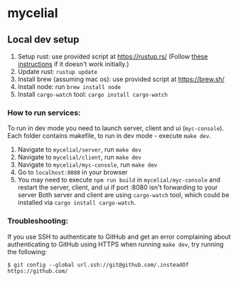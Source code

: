 # mycelial

## Local dev setup
1. Setup rust: use provided script at https://rustup.rs/ (Follow [these instructions](https://stackoverflow.com/questions/67656028/rustup-gives-command-not-found-error-with-zsh-even-after-installing-with-brew) if it doesn't work initially.)
2. Update rust: `rustup update`
3. Install brew (assuming mac os): use provided script at https://brew.sh/
4. Install node: run `brew install node`
5. Install `cargo-watch` tool: `cargo install cargo-watch`

### How to run services:
To run in dev mode you need to launch server, client and ui (`myc-console`).  
Each folder contains makefile, to run in dev mode - execute `make dev`.
1. Navigate to `mycelial/server`, run `make dev`
1. Navigate to `mycelial/client`, run `make dev`
1. Navigate to `mycelial/myc-console`, run `make dev`
1. Go to `localhost:8080` in your browser
  1. You may need to execute `npm run build` in `mycelial/myc-console` and restart the server, client, and ui if port :8080 isn't forwarding to your server
Both server and client are using `cargo-watch` tool, which could be installed via `cargo install cargo-watch`.


### Troubleshooting:

If you use SSH to authenticate to GitHub and get an error complaining about authenticating to GitHub using HTTPS when running `make dev`, try running the following:
```
$ git config --global url.ssh://git@github.com/.insteadOf https://github.com/
```
